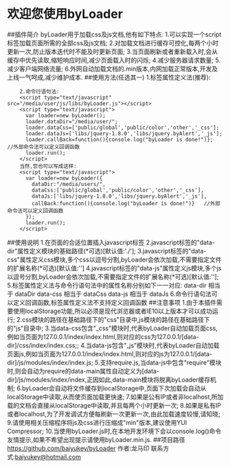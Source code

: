 欢迎您使用byLoader
===
##插件简介
        byLoader用于加载css及js文档,他有如下特点:
        1.可以实现一个script标签加载页面所需的全部css及js文档;
        2.对加载文档进行缓存可控化,每两个小时更新一次,防止版本迭代时不能及时更新页面;
        3.当页面刷新或者重新载入时,会从缓存中优先读取,缩短响应时间,减少页面载入时的闪烁;
        4.减少服务器请求数量;
        5.减少客户端网络流量;
        6.外网自动加载文档的.min版本,内网加载正常版本,开发及上线一气呵成,减少维护成本.
##使用方法(任选其一)
        1.标签属性定义法(推荐):
         <script type="text/javascript" data-dir="/media/user/" data-css="public/global,public/color,other,_css" data-js="libs/jquery-3.1.0,libs/jquery.byAlert,_js" src="/media/user/js/libs/byLoader.min.js"></script>
        
        2.命令行语句法:
        <script type="text/javascript" src="/media/user/js/libs/byLoader.js"></script>
        <script type="text/javascript">
          var loader=new byLoader();
          loader.dataDir="/media/user/";
          loader.dataCss=['public/global','public/color','other','_css'];
          loader.dataJs=['libs/jquery-1.8.0','libs/jquery.byAlert','_js'];
          loader.callBack=function(){console.log("byLoader is done!")};   //外部命令法可以定义回调函数
          loader.run();
        </script>
        当然,您也可以写成这样:
        <script type="text/javascript">
          var loader=new byLoader({
            dataDir:"/media/users/",
            dataCss:['public/global','public/color','other','_css'],
            dataJs:['libs/jquery-1.8.0','libs/jquery.byAlert','_js'],
            callBack:function(){console.log("byLoader is done!")}   //外部命令法可以定义回调函数
          });
          loader.run();
        </script>
##使用说明
        1.在页面的合适位置插入javascript标签
        2.javascript标签的"data-dir"属性定义模块的基础路径(*可选)[默认值:'./'];
        3.javascript标签的"data-css"属性定义css模块,多个css以逗号分割,byLoader会依次加载,不需要指定文件的扩展名称(*可选)[默认值:'']
        4.javascript标签的"data-js"属性定义js模块,多个js以逗号分割,byLoader会依次加载,不需要指定文件的扩展名称(*可选)[默认值:''];
        5.标签属性定义法与命令行语句法中的属性名称分别如下一一对应:
            data-dir  相当于 dataDir
            data-css 相当于 dataCss
            data-js    相当于 dataJs
        6.命令行语句法可以定义回调函数,标签属性定义法不支持定义回调函数
##注意事项
        1.由于本插件需要使用localStorage功能,所以必须是现代浏览器或者IE10以上版本才可以成功运行;
        2.css模块的路径在基础路径下的"css"目录中,js模块的路径在基础路径下的"js"目录中;
        3.当data-css包含"_css"模块时,代表byLoader自动加载页面css,例如当页面为127.0.0.1/index/index.html,则对应的css为127.0.0.1/[data-dir]/css/index/index.css;;
        4.当data-js包含"_js"模块时,代表byLoader自动加载页面js,例如当页面为127.0.0.1/index/index.html,则对应的js为127.0.0.1/[data-dir]/js/modules/index/index.js;
        5.支持require.js,当data-js中包含"require"模块时,则会自动为require的data-main属性自动定义为[data-dir]/js/modules/index/index,正因如此,data-main模块将脱离byLoader缓存机制;
        6.byLoader会自动将文件缓存到localStorage中,页面下次加载会自动从localStorage中读取,从而使页面加载更快速;
        7.如果是公有IP或者非localhost,所加载的文档会直接从localStorage中读取,并且每两个小时更新一次;
        8.如果是私有IP或者localhost,为了开发调试方便每刷新一次更新一次,由此加载速度较慢,请知晓;
        9.请使用相关压缩程序将js及css进行压缩成"min"版本,建议使用YUI Compressor;
        10.当使用byLoader.js时,在本地开发环境下会以console.log()命令友情提示,如果不希望出现提示请使用byLoader.min.js.
##项目路径
        https://github.com/baiyukey/byLoader
        作者:龙马印
        联系方式:baiyukey@hotmail.com
